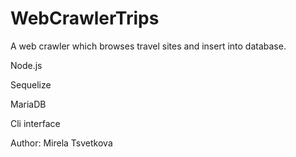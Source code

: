 # WebCrawlerTrips
A web crawler which browses travel sites and insert into database.


Node.js

Sequelize

MariaDB

Cli interface


Author: Mirela Tsvetkova
